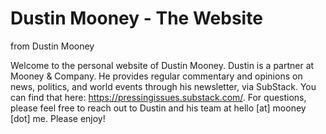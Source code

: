 # Dustin Mooney - The Website
from Dustin Mooney

Welcome to the personal website of Dustin Mooney. Dustin is a partner at Mooney & Company. He provides regular commentary and opinions on news, politics, and world events through his newsletter, via SubStack. You can find that here: https://pressingissues.substack.com/. For questions, please feel free to reach out to Dustin and his team at <bold>hello [at] mooney [dot] me</bold>. Please enjoy!

